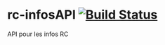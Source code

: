 rc-infosAPI [![Build Status](https://travis-ci.org/Azema/rc-infosAPI.png?branch=master)](https://travis-ci.org/Azema/rc-infosAPI)
===========

API pour les infos RC